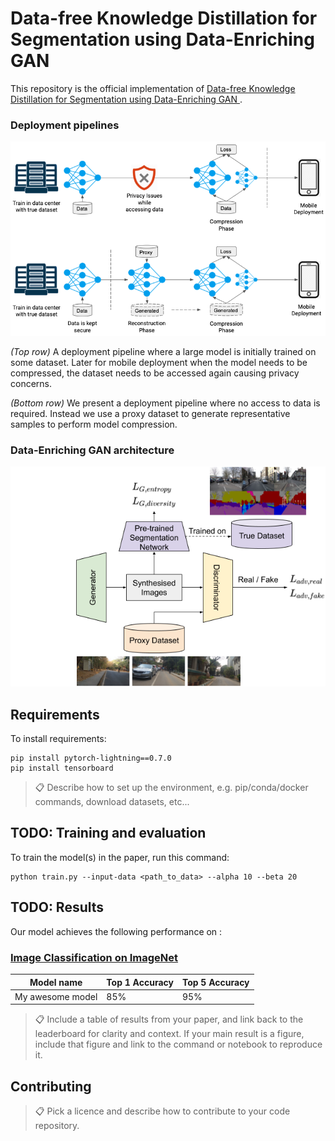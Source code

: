 # Data-free Knowledge Distillation for Segmentation using Data-Enriching GAN

This repository is the official implementation of [Data-free Knowledge Distillation for Segmentation using Data-Enriching GAN
](https://arxiv.org/abs/2011.00809). 

### Deployment pipelines

![Banner](banner.png)

*(Top row)* A deployment pipeline where a large model is initially
trained on some dataset. Later for mobile deployment when the model needs to be compressed, the
dataset needs to be accessed again causing privacy concerns. 

*(Bottom row)* We present a deployment
pipeline where no access to data is required. Instead we use a proxy dataset to generate representative
samples to perform model compression.

### Data-Enriching GAN architecture

![Architecture](DeGAN.png)

## Requirements

To install requirements:

```setup
pip install pytorch-lightning==0.7.0
pip install tensorboard
```

>📋  Describe how to set up the environment, e.g. pip/conda/docker commands, download datasets, etc...

## TODO: Training and evaluation

To train the model(s) in the paper, run this command:

```train
python train.py --input-data <path_to_data> --alpha 10 --beta 20
```

## TODO: Results

Our model achieves the following performance on :

### [Image Classification on ImageNet](https://paperswithcode.com/sota/image-classification-on-imagenet)

| Model name         | Top 1 Accuracy  | Top 5 Accuracy |
| ------------------ |---------------- | -------------- |
| My awesome model   |     85%         |      95%       |

>📋  Include a table of results from your paper, and link back to the leaderboard for clarity and context. If your main result is a figure, include that figure and link to the command or notebook to reproduce it. 


## Contributing

>📋  Pick a licence and describe how to contribute to your code repository. 
